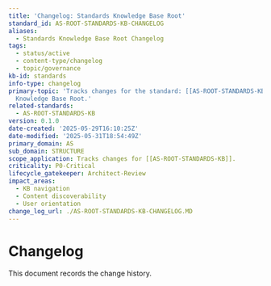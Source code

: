 ```yaml
---
title: 'Changelog: Standards Knowledge Base Root'
standard_id: AS-ROOT-STANDARDS-KB-CHANGELOG
aliases:
  - Standards Knowledge Base Root Changelog
tags:
  - status/active
  - content-type/changelog
  - topic/governance
kb-id: standards
info-type: changelog
primary-topic: 'Tracks changes for the standard: [[AS-ROOT-STANDARDS-KB]] - Standards
  Knowledge Base Root.'
related-standards:
  - AS-ROOT-STANDARDS-KB
version: 0.1.0
date-created: '2025-05-29T16:10:25Z'
date-modified: '2025-05-31T18:54:49Z'
primary_domain: AS
sub_domain: STRUCTURE
scope_application: Tracks changes for [[AS-ROOT-STANDARDS-KB]].
criticality: P0-Critical
lifecycle_gatekeeper: Architect-Review
impact_areas:
  - KB navigation
  - Content discoverability
  - User orientation
change_log_url: ./AS-ROOT-STANDARDS-KB-CHANGELOG.MD
---
```


# Changelog

This document records the change history.
